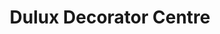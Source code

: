 ---
title: "Dulux Decorator Centre"
url: /cardigan-aberteifi/dulux-decorator-centre/
shop: paint
---